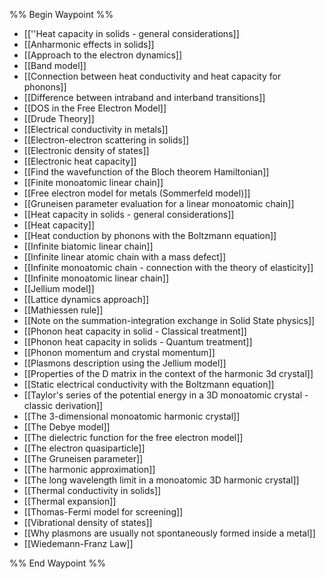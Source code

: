 %% Begin Waypoint %%
- [[''Heat capacity in solids - general considerations]]
- [[Anharmonic effects in solids]]
- [[Approach to the electron dynamics]]
- [[Band model]]
- [[Connection between heat conductivity and heat capacity for phonons]]
- [[Difference between intraband and interband transitions]]
- [[DOS in the Free Electron Model]]
- [[Drude Theory]]
- [[Electrical conductivity in metals]]
- [[Electron-electron scattering in solids]]
- [[Electronic density of states]]
- [[Electronic heat capacity]]
- [[Find the wavefunction of the Bloch theorem Hamiltonian]]
- [[Finite monoatomic linear chain]]
- [[Free electron model for metals (Sommerfeld model)]]
- [[Gruneisen parameter evaluation for a linear monoatomic chain]]
- [[Heat capacity in solids - general considerations]]
- [[Heat capacity]]
- [[Heat conduction by phonons with the Boltzmann equation]]
- [[Infinite biatomic linear chain]]
- [[Infinite linear atomic chain with a mass defect]]
- [[Infinite monoatomic chain - connection with the theory of elasticity]]
- [[Infinite monoatomic linear chain]]
- [[Jellium model]]
- [[Lattice dynamics approach]]
- [[Mathiessen rule]]
- [[Note on the summation-integration exchange in Solid State physics]]
- [[Phonon heat capacity in solid - Classical treatment]]
- [[Phonon heat capacity in solids - Quantum treatment]]
- [[Phonon momentum and crystal momentum]]
- [[Plasmons description using the Jellium model]]
- [[Properties of the D matrix in the context of the harmonic 3d crystal]]
- [[Static electrical conductivity with the Boltzmann equation]]
- [[Taylor's series of the potential energy in a 3D monoatomic crystal - classic derivation]]
- [[The 3-dimensional monoatomic harmonic crystal]]
- [[The Debye model]]
- [[The dielectric function for the free electron model]]
- [[The electron quasiparticle]]
- [[The Gruneisen parameter]]
- [[The harmonic approximation]]
- [[The long wavelength limit in a monoatomic 3D harmonic crystal]]
- [[Thermal conductivity in solids]]
- [[Thermal expansion]]
- [[Thomas-Fermi model for screening]]
- [[Vibrational density of states]]
- [[Why plasmons are usually not spontaneously  formed inside a metal]]
- [[Wiedemann-Franz Law]]

%% End Waypoint %%